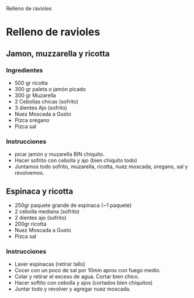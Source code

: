 Relleno de ravioles

# Relleno de ravioles

## Jamon, muzzarella y ricotta

### Ingredientes
- 500 gr ricotta
- 300 gr paleta o jamón picado
- 300 gr Muzarella
- 2 Cebollas chicas (sofrito)
- 3 dientes Ajo (sofrito)
- Nuez Moscada a Gusto
- Pizca orégano
- Pizca sal

### Instrucciones
* picar jamón y muzarella BIN chiquito.
* Hacer sofrito con cebolla y ajo (bien chiquito todo)
* Juntamos todo sofrito, muzarella, ricotta, nuez moscada, oregano, sal y revolvemos.

## Espinaca y ricotta
- 250gr paquete grande de espinaca (~1 paquete)
- 2 cebolla mediana (sofrito)
- 2 dientes ajo (sofrito)
- 200gr ricotta
- Nuez Moscada a Gusto
- Pizca sal

### Instrucciones
* Laver espinacas (retirar tallo)
* Cocer con un poco de sal por 10min aprox con fuego medio.
* Colar y retirar el exceso de agua. Cortar bien chico.
* Hacer softito con cebolla y ajos (cortados bien chiquitos)
* Juntar todo y revolver y agregar nuez moscada.